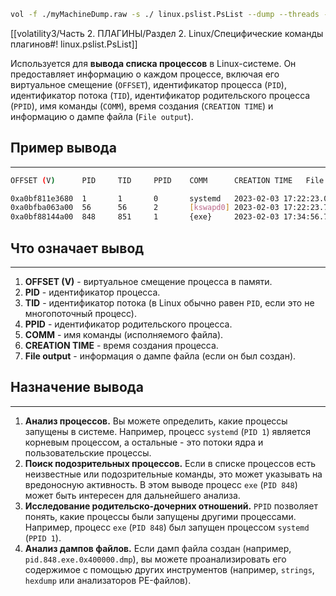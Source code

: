```bash
vol -f ./myMachineDump.raw -s ./ linux.pslist.PsList --dump --threads --decorate-comm
```
[[volatility3/Часть 2. ПЛАГИНЫ/Раздел 2. Linux/Специфические команды плагинов#! linux.pslist.PsList]]

Используется для **вывода списка процессов** в Linux-системе. Он предоставляет информацию о каждом процессе, включая его виртуальное смещение (`OFFSET`), идентификатор процесса (`PID`), идентификатор потока (`TID`), идентификатор родительского процесса (`PPID`), имя команды (`COMM`), время создания (`CREATION TIME`) и информацию о дампе файла (`File output`).
## Пример вывода
___
```bash
OFFSET (V)      PID     TID     PPID    COMM      CREATION TIME   File output

0xa0bf811e3680  1       1       0       systemd   2023-02-03 17:22:23.045958 UTC  Error outputting file
0xa0bfba063a00  56      56      2       [kswapd0] 2023-02-03 17:22:23.770917 UTC  N/A
0xa0bf88144a00  848     851     1       {exe}     2023-02-03 17:34:56.780564 UTC  pid.851.exe.0x400000.dmp
```
## Что означает вывод
___
1. **OFFSET (V)** - виртуальное смещение процесса в памяти.
2. **PID** - идентификатор процесса.
3. **TID** - идентификатор потока (в Linux обычно равен `PID`, если это не многопоточный процесс).
4. **PPID** - идентификатор родительского процесса.
5. **COMM** - имя команды (исполняемого файла).
6. **CREATION TIME** - время создания процесса.
7. **File output** - информация о дампе файла (если он был создан).
## Назначение вывода
___
1. **Анализ процессов.** Вы можете определить, какие процессы запущены в системе. Например, процесс `systemd` (`PID 1`) является корневым процессом, а остальные - это потоки ядра и пользовательские процессы.
2. **Поиск подозрительных процессов.** Если в списке процессов есть неизвестные или подозрительные команды, это может указывать на вредоносную активность. В этом выводе процесс `exe` (`PID 848`) может быть интересен для дальнейшего анализа.
3. **Исследование родительско-дочерних отношений.** `PPID` позволяет понять, какие процессы были запущены другими процессами. Например, процесс `exe` (`PID 848`) был запущен процессом `systemd` (`PPID 1`).
4. **Анализ дампов файлов.** Если дамп файла создан (например, `pid.848.exe.0x400000.dmp`), вы можете проанализировать его содержимое с помощью других инструментов (например, `strings`, `hexdump` или анализаторов PE-файлов).